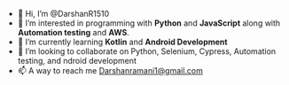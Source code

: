 - 👋 Hi, I’m @DarshanR1510
- 👀 I’m interested in programming with **Python** and **JavaScript** along with **Automation testing** and **AWS**.
- 🌱 I’m currently learning **Kotlin** and **Android Development**
- 💞️ I’m looking to collaborate on Python, Selenium, Cypress, Automation testing, and ndroid development
- 📫 A way to reach me
Darshanramani1@gmail.com

<!---
DarshanR1510/DarshanR1510 is a ✨ special ✨ repository because its `README.md` (this file) appears on your GitHub profile.
You can click the Preview link to take a look at your changes.
--->
